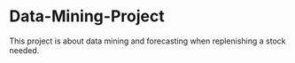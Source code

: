 # Data-Mining-Project
This project is about data mining and forecasting when replenishing a stock needed.

